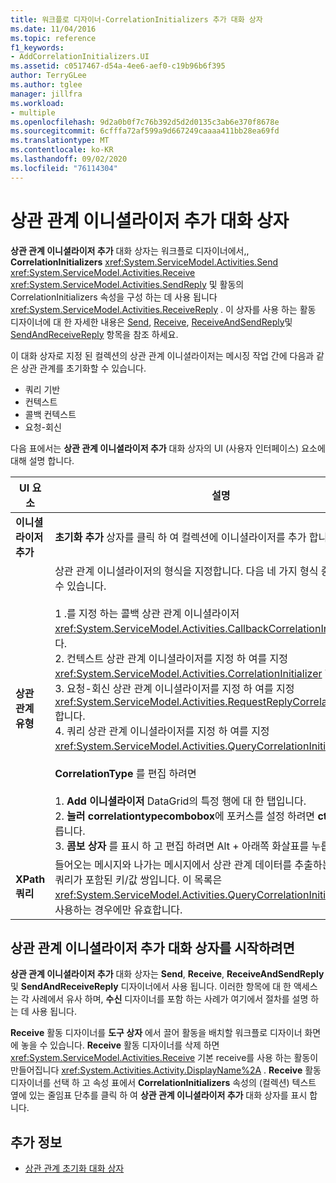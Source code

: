 ```yaml
---
title: 워크플로 디자이너-CorrelationInitializers 추가 대화 상자
ms.date: 11/04/2016
ms.topic: reference
f1_keywords:
- AddCorrelationInitializers.UI
ms.assetid: c0517467-d54a-4ee6-aef0-c19b96b6f395
author: TerryGLee
ms.author: tglee
manager: jillfra
ms.workload:
- multiple
ms.openlocfilehash: 9d2a0b0f7c76b392d5d2d0135c3ab6e370f8678e
ms.sourcegitcommit: 6cfffa72af599a9d667249caaaa411bb28ea69fd
ms.translationtype: MT
ms.contentlocale: ko-KR
ms.lasthandoff: 09/02/2020
ms.locfileid: "76114304"
---
```

# <a name="add-correlationinitializers-dialog-box"></a>상관 관계 이니셜라이저 추가 대화 상자

**상관 관계 이니셜라이저 추가** 대화 상자는 워크플로 디자이너에서,, **CorrelationInitializers** <xref:System.ServiceModel.Activities.Send> <xref:System.ServiceModel.Activities.Receive> <xref:System.ServiceModel.Activities.SendReply> 및 활동의 CorrelationInitializers 속성을 구성 하는 데 사용 됩니다 <xref:System.ServiceModel.Activities.ReceiveReply> . 이 상자를 사용 하는 활동 디자이너에 대 한 자세한 내용은 [Send](../workflow-designer/send-activity-designer.md), [Receive](../workflow-designer/receive-activity-designer.md), [ReceiveAndSendReply](../workflow-designer/receiveandsendreply-template-designer.md)및 [SendAndReceiveReply](../workflow-designer/sendandreceivereply-template-designer.md) 항목을 참조 하세요.

이 대화 상자로 지정 된 컬렉션의 상관 관계 이니셜라이저는 메시징 작업 간에 다음과 같은 상관 관계를 초기화할 수 있습니다.

- 쿼리 기반
- 컨텍스트
- 콜백 컨텍스트
- 요청-회신

다음 표에서는 **상관 관계 이니셜라이저 추가** 대화 상자의 UI (사용자 인터페이스) 요소에 대해 설명 합니다.

|UI 요소|설명|
|-|-----------------|
|**이니셜라이저 추가**|**초기화 추가** 상자를 클릭 하 여 컬렉션에 이니셜라이저를 추가 합니다.|
|**상관 관계 유형**|상관 관계 이니셜라이저의 형식을 지정합니다. 다음 네 가지 형식 중에서 선택할 수 있습니다.<br /><br /> 1 .를 지정 하는 콜백 상관 관계 이니셜라이저 <xref:System.ServiceModel.Activities.CallbackCorrelationInitializer> 입니다.<br />2. 컨텍스트 상관 관계 이니셜라이저를 지정 하 여를 지정 <xref:System.ServiceModel.Activities.CorrelationInitializer> 합니다.<br />3. 요청-회신 상관 관계 이니셜라이저를 지정 하 여를 지정 <xref:System.ServiceModel.Activities.RequestReplyCorrelationInitializer> 합니다.<br />4. 쿼리 상관 관계 이니셜라이저를 지정 하 여를 지정 <xref:System.ServiceModel.Activities.QueryCorrelationInitializer> 합니다.<br /><br /> **CorrelationType** 를 편집 하려면<br /><br /> 1. **Add 이니셜라이저** DataGrid의 특정 행에 대 한 탭입니다.<br />2. **눌러 correlationtypecombobox**에 포커스를 설정 하려면 **ctrl** + **tab**을 누릅니다.<br />3. **콤보 상자** 를 표시 하 고 편집 하려면 Alt + 아래쪽 화살표를 누릅니다.|
|**XPath 쿼리**|들어오는 메시지와 나가는 메시지에서 상관 관계 데이터를 추출하는 데 사용되는 쿼리가 포함된 키/값 쌍입니다. 이 목록은 <xref:System.ServiceModel.Activities.QueryCorrelationInitializer> 형식을 사용하는 경우에만 유효합니다.|

## <a name="to-launch-the-add-correlation-initializers-dialog-box"></a>상관 관계 이니셜라이저 추가 대화 상자를 시작하려면

 **상관 관계 이니셜라이저 추가** 대화 상자는 **Send**, **Receive**, **ReceiveAndSendReply**및 **SendAndReceiveReply** 디자이너에서 사용 됩니다. 이러한 항목에 대 한 액세스는 각 사례에서 유사 하며, **수신** 디자이너를 포함 하는 사례가 여기에서 절차를 설명 하는 데 사용 됩니다.

 **Receive** 활동 디자이너를 **도구 상자** 에서 끌어 활동을 배치할 워크플로 디자이너 화면에 놓을 수 있습니다. **Receive** 활동 디자이너를 삭제 하면 <xref:System.ServiceModel.Activities.Receive> 기본 receive를 사용 하는 활동이 만들어집니다 <xref:System.Activities.Activity.DisplayName%2A> . **Receive** 활동 디자이너를 선택 하 고 속성 표에서 **CorrelationInitializers** 속성의 (컬렉션) 텍스트 옆에 있는 줄임표 단추를 클릭 하 여 **상관 관계 이니셜라이저 추가** 대화 상자를 표시 합니다.

## <a name="see-also"></a>추가 정보

- [상관 관계 초기화 대화 상자](../workflow-designer/initialize-correlation-dialog-box.md)
